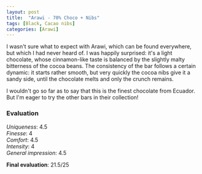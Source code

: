 ```yaml
---
layout: post
title:  "Arawi - 70% Choco + Nibs"
tags: [Black, Cacao nibs] 
categories: [Arawi]
---
```


I wasn't sure what to expect with Arawi, which can be found everywhere, but which I had never heard of. I was happily surprised: it's a light chocolate, whose cinnamon-like taste is balanced by the slightly malty bitterness of the cocoa beans. The consistency of the bar follows a certain dynamic: it starts rather smooth, but very quickly the cocoa nibs give it a sandy side, until the chocolate melts and only the crunch remains.

I wouldn't go so far as to say that this is the finest chocolate from Ecuador. But I'm eager to try the other bars in their collection!



### Evaluation

_Uniqueness_: 4.5  
_Finesse_: 4  
_Comfort_: 4.5  
_Intensity_: 4  
_General impression_: 4.5

**Final evaluation**: 21.5/25